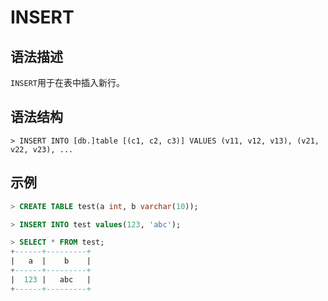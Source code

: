 # **INSERT**

## **语法描述**

`INSERT`用于在表中插入新行。

## **语法结构**

```
> INSERT INTO [db.]table [(c1, c2, c3)] VALUES (v11, v12, v13), (v21, v22, v23), ...
```

## **示例**

```sql
> CREATE TABLE test(a int, b varchar(10));

> INSERT INTO test values(123, 'abc');

> SELECT * FROM test;
+------+---------+
|   a  |    b    |
+------+---------+
|  123 |   abc   |
+------+---------+
```
